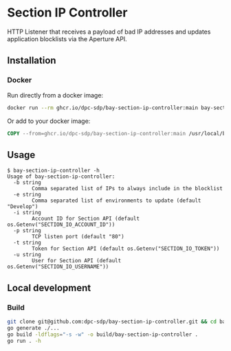 # Section IP Controller

HTTP Listener that receives a payload of bad IP addresses and updates application blocklists via the Aperture API.

## Installation

### Docker

Run directly from a docker image:
```sh
docker run --rm ghcr.io/dpc-sdp/bay-section-ip-controller:main bay-section-ip-controller <flags>
```

Or add to your docker image:

```Dockerfile
COPY --from=ghcr.io/dpc-sdp/bay-section-ip-controller:main /usr/local/bin/bay-section-ip-controller /usr/local/bin/bay-section-ip-controller
```

## Usage

```
$ bay-section-ip-controller -h
Usage of bay-section-ip-controller:
  -b string
        Comma separated list of IPs to always include in the blocklist
  -e string
        Comma separated list of environments to update (default "Develop")
  -i string
        Account ID for Section API (default os.Getenv("SECTION_IO_ACCOUNT_ID"))
  -p string
        TCP listen port (default "80")
  -t string
        Token for Section API (default os.Getenv("SECTION_IO_TOKEN"))
  -u string
        User for Section API (default os.Getenv("SECTION_IO_USERNAME"))
```

## Local development

### Build

```sh
git clone git@github.com:dpc-sdp/bay-section-ip-controller.git && cd bay-section-ip-controller
go generate ./...
go build -ldflags="-s -w" -o build/bay-section-ip-controller .
go run . -h
```